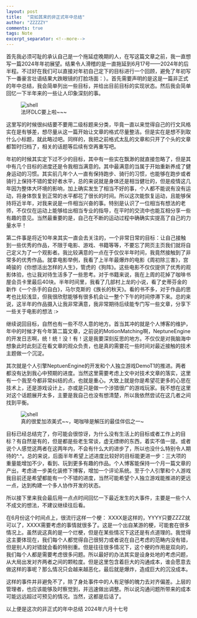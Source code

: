 ```yaml
---
layout: post
title:  "突如其来的非正式年中总结"
author: "ZZZZZY"
comments: true
tags: Note
excerpt_separator: <!--more-->
---
```


首先我必须可耻的承认自己是一个拖延症晚期的人，在写这篇文章之前，我一直想写一篇2024年年初展望。结果令人滑稽的是一直拖延到6月17号——2024年的后半程。不过好在我们可以直接对年初自己定下的目标进行一个回顾，避免了年初写下一番豪言壮语结果大跌眼镜的打脸场面：）。首先需要声明的是这是一篇非正式的年中总结，我会简单列出一些目标，并给出目前目标的实现状态。然后我会简单回忆一下半年来的一些让人印象深刻的事。
<!--more-->
<figure>
<img src="https://s21.ax1x.com/2024/06/17/pk00Kzj.jpg" alt="shell">
<figcaption>法环DLC要上啦~~~</figcaption>
</figure>

这里写的时候很纠结要不要用二级标题来分类，毕竟一直以来觉得自己的行文风格实在是有够差，想尽量从这一篇开始让文章的格式尽量整洁。但是实在是想不到取什么小标题，就此略过吧。同样的，我把之前格式太乱的文章和只开了个头的文章都暂时归档了，相关的话题等后续有空再重写吧。

年初的时候其实定下过不少的目标，其中有一些实在飘渺的就直接忽略了，但是其中有几个目标的进度还是令我相当满意的。其中最满意的当属于开始重新养成了健身运动的习惯。其实前几年个人一直有保持跑步、骑行的习惯，也能够在跑步或者骑行上保持不错的爱好者水平，总的来说就是身体还是相当健壮的，但是疫情这几年因为整体大环境的影响，加上确实发生了相当不好的事，个人都不能说有没有运动，将身体恢复到正常的水平都花了很长的时间。所以这次能恢复运动，且能够保持将近半年，对我来说是一件相当兴奋的事。特别是认识了一位相当有想法的老师，不仅仅在运动上能够给出相当专业的指导，在平时的交流中也能互相分享一些有趣的意见。当然最重要的是，自己在不断的运动过程中确确实实提高了自己的力量水平！

第二件事是将近10年来其实一直会去关注的，一个非常日常的目标：让自己接触到一些优秀的作品，不限于电影、游戏、书籍等等，不要忘了网页主页我们就将自己定义为了一个观影者。我比较满意的一点在于仅仅半年时间，我竟然接触到了非常多的优秀作品。就拿电影举例，我看了上半年最爆炸的电影《周初除三害》，宫崎骏的《你想活出怎样的人生》，管虎的《狗阵》。这些电影不仅仅提供了优秀的观影体验，也让我对待生活多了一些思考。对于书籍来说，我在上周的花掉了咖啡书屋会员卡里最后40块。半年时间里，我看了几部村上龙的小说，看了史蒂芬金的新作《一个杀手的自白》，马尔克斯的《族长的秋天》。看的书不多，对于作品的思考也比较浅显，但我很欣慰能够有很多机会让一整个下午的时间停滞下来。总的来说，这半年的作品摄入让我非常满意，我非常期待后续能专门写一些文章，分享下一些关于电影的想法 :>

继续说回目标，自然也有一些不尽人意的地方。首当其冲的就是个人博客的维护，年中的时候才有今年第二篇文章，之前说的MotionMatching啊，NeptuneEngine的开发日志啊，统！统！没！有！这是我要深刻反思的地方。不仅仅是对我脑海中想象此时此刻正在看文章的观众负责，也是真的需要花一些时间对最近接触的技术主题做一个沉淀。

其次就是个人引擎NeptuenEngine的开发和个人独立游戏DemoT1的推进。两者都没有达到我心中预期的进度。当然这里需要考虑上文中对技术文章的落实，这里有一个我至今都非常纠结的点，也就是重心。大致上就是你是希望花更多的心思在技术上，还是游戏设计上，亦或是只是做一个涉猎很广的游戏玩家。我不想在这里对这个话题展开太多，主要是我自己也没有想清楚，所以我依然尝试在这几者之间找到平衡。

<figure>
<img src="https://s21.ax1x.com/2024/06/18/pk0DCDI.jpg" alt="shell">
<figcaption>真的很爱加浓美式~~，喝咖啡是解压的最佳伴侣之一~</figcaption>
</figure>

目标已经总结完了，你可能会很惊讶，为什么没有生活上的目标或者工作上的目标？有自然是有的，但是都是些老生常谈，虚无缥缈的东西，着实不值一提。或者说个人感觉这两者在这两年内，不会有什么大的进步了，所以也没什么特别令人期待的^.^。总的来说，后面半年希望上述进度比较好的目标能更进一步：三大项的重量能增加不少，看到、玩到更多有趣的作品。个人博客能保持一个月一篇文章的产出，考虑进一步美化装修下博客，增加一个评论系统。至于个人引擎和个人游戏我目前还是希望都能有一个不错的进度，当然可能希望个人独立游戏能推进的更远一点，达到构建一个多人协作开发的状态。

所以接下里来我会最后用一点点时间回忆一下最近发生的大事件，主要是一些个人不成文的想法，不建议继续往后看。

在6月份这个时间点上，很流行这样一个梗： XXXX是这样的，YYYY只要ZZZZ就可以了，XXXX需要考虑的事情就很多了。这是一个出自某游的梗，可能套在很多情况上。虽然说这真的是一个烂梗，但是在某些情况下这还是有点道理的。我觉得这主要体现在，我们每个人都觉得自己很努力或者说在自己考虑的范畴内没有错，但是别人的对错就会看的特别重。但是往往很多情况下，这个梗的作用是双向的，我们每个人都是需要考虑很多问题。所以最好的办法其实是设身处地的考虑问题，从大局出发对齐两者之间的颗粒度。但是这里包含着巨大的沟通成本，谁会愿意去做这样的事呢？那么情况只会越来越恶化，最后就是爆炸，造成巨大的沉没成本。

这样的事件并非避免不了，除了身处事件中的人有足够的魄力去对齐偏差。上层的管理者，也应该能够及时察觉到，并迅速做出调整。所以说沟通问题所带来的成本可能远远超过可预见的情况。当然，这都是后话了。

以上便是这次的非正式的年中总结
2024年六月十七号